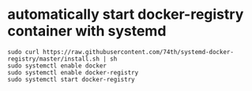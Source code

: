 # automatically start docker-registry container with systemd

```
sudo curl https://raw.githubusercontent.com/74th/systemd-docker-registry/master/install.sh | sh
sudo systemctl enable docker
sudo systemctl enable docker-registry
sudo systemctl start docker-registry
```
